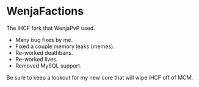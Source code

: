 # WenjaFactions
The iHCF fork that WenjaPvP used.
- Many bug fixes by me.
- Fixed a couple memory leaks (memes).
- Re-worked deathbans.
- Re-worked lives.
- Removed MySQL support.

Be sure to keep a lookout for my new core that will wipe iHCF off of MCM.
